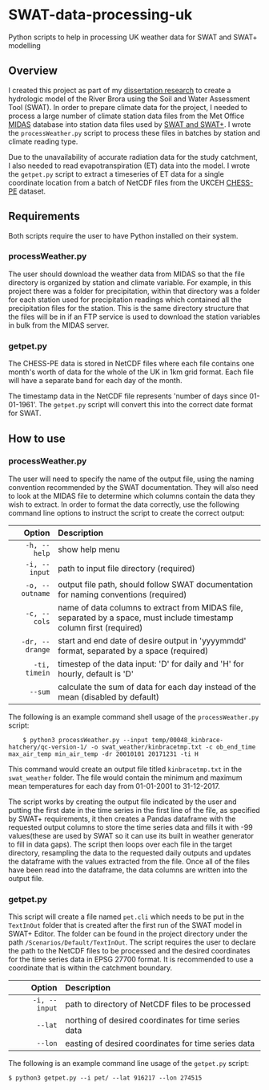 # SWAT-data-processing-uk
Python scripts to help in processing UK weather data for SWAT and SWAT+ modelling

## Overview
I created this project as part of my [dissertation research](https://www.geos.ed.ac.uk/~mscgis/22-23/s2434646/) to create a hydrologic model of the River Brora using the Soil and Water Assessment Tool (SWAT). In order to prepare climate data for the project, I needed to process a large number of climate station data files from the Met Office [MIDAS](https://catalogue.ceda.ac.uk/uuid/dbd451271eb04662beade68da43546e1) database into station data files used by [SWAT and SWAT+](https://swat.tamu.edu/software/). I wrote the `processWeather.py` script to process these files in batches by station and climate reading type.

Due to the unavailability of accurate radiation data for the study catchment, I also needed to read evapotranspiration (ET) data into the model. I wrote the `getpet.py` script to extract a timeseries of ET data for a single coordinate location from a batch of NetCDF files from the UKCEH [CHESS-PE](https://catalogue.ceh.ac.uk/documents/9116e565-2c0a-455b-9c68-558fdd9179ad) dataset.

## Requirements
Both scripts require the user to have Python installed on their system.

### processWeather.py

The user should download the weather data from MIDAS so that the file directory is organized by station and climate variable. For example, in this project there was a folder for precipitation, within that directory was a folder for each station used for precipitation readings which contained all the precipitation files for the station. This is the same directory structure that the files will be in if an FTP service is used to download the station variables in bulk from the MIDAS server.

### getpet.py

The CHESS-PE data is stored in NetCDF files where each file contains one month's worth of data for the whole of the UK in 1km grid format. Each file will have a separate band for each day of the month.

The timestamp data in the NetCDF file represents 'number of days since 01-01-1961'. The `getpet.py` script will convert this into the correct date format for SWAT.

## How to use

### processWeather.py
The user will need to specify the name of the output file, using the naming convention recommended by the SWAT documentation. They will also need to look at the MIDAS file to determine which columns contain the data they wish to extract. In order to format the data correctly, use the following command line options to instruct the script to create the correct output:

| **Option** | **Description** |
|       ---: | :---            |
| `-h, --help` | show help menu |
| `-i, --input` | path to input file directory (required) |
| `-o, --outname` | output file path, should follow SWAT documentation for naming conventions (required) |
| `-c, --cols` | name of data columns to extract from MIDAS file, separated by a space, must include timestamp column first (required) |
| `-dr, --drange` | start and end date of desire output in 'yyyymmdd' format, separated by a space (required) |
| `-ti, timein` | timestep of the data input: 'D' for daily and 'H' for hourly, default is 'D' |
| ` --sum` | calculate the sum of data for each day instead of the mean (disabled by default) |

The following is an example command shell usage of the `processWeather.py` script:

```
	$ python3 processWeather.py --input temp/00048_kinbrace-hatchery/qc-version-1/ -o swat_weather/kinbracetmp.txt -c ob_end_time max_air_temp min_air_temp -dr 20010101 20171231 -ti H
```

This command would create an output file titled `kinbracetmp.txt` in the `swat_weather` folder. The file would contain the minimum and maximum mean temperatures for each day from 01-01-2001 to 31-12-2017. 

The script works by creating the output file indicated by the user and putting the first date in the time series in the first line of the file, as specified by SWAT+ requirements, it then creates a Pandas dataframe with the requested output columns to store the time series data and fills it with -99 values(these are used by SWAT so it can use its built in weather generator to fill in data gaps). The script then loops over each file in the target directory, resampling the data to the requested daily outputs and updates the dataframe with the values extracted from the file. Once all of the files have been read into the dataframe, the data columns are written into the output file.

### getpet.py

This script will create a file named `pet.cli` which needs to be put in the `TextInOut` folder that is created after the first run of the SWAT model in SWAT+ Editor. The folder can be found in the project directory under the path `/Scenarios/Default/TextInOut`. The script requires the user to declare the path to the NetCDF files to be processed and the desired coordinates for the time series data in EPSG 27700 format. It is recommended to use a coordinate that is within the catchment boundary.

| **Option** | **Description** |
| ---: | :--- |
| `-i, --input` | path to directory of NetCDF files to be processed |
| `--lat` | northing of desired coordinates for time series data |
| `--lon` | easting of desired coordinates for time series data |

The following is an example command line usage of the `getpet.py` script:

```
$ python3 getpet.py --i pet/ --lat 916217 --lon 274515
```
